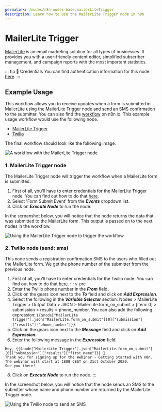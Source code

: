 ```yaml
---
permalink: /nodes/n8n-nodes-base.mailerLiteTrigger
description: Learn how to use the MailerLite Trigger node in n8n
---
```


# MailerLite Trigger

[MailerLite](https://www.mailerlite.com/) is an email marketing solution for all types of businesses. It provides you with a user-friendly content editor, simplified subscriber management, and campaign reports with the most important statistics.

::: tip 🔑 Credentials
You can find authentication information for this node [here](../../../credentials/MailerLite/README.md).
:::

## Example Usage

This workflow allows you to receive updates when a form is submitted in MailerLite using the MailerLite Trigger node and send an SMS confirmation to the submitter. You can also find the [workflow](https://n8n.io/workflows/721) on n8n.io. This example usage workflow would use the following node.
- [MailerLite Trigger]()
- [Twilio](../../nodes/Twilio/README.md)

The final workflow should look like the following image.

![A workflow with the MailerLite Trigger node](./workflow.png)

### 1. MailerLite Trigger node

The MailerLite Trigger node will trigger the workflow when a MailerLite form is submitted.

1. First of all, you'll have to enter credentials for the MailerLite Trigger node. You can find out how to do that [here](../../../credentials/MailerLite/README.md).
2. Select 'Form Submit Event' from the ***Events*** dropdown list.
3. Click on ***Execute Node*** to run the node.

In the screenshot below, you will notice that the node returns the data that was submitted to the MailerLite form. This output is passed on to the next nodes in the workflow.

![Using the MailerLite Trigger node to trigger the workflow](./MailerLiteTrigger_node.png)

### 2. Twilio node (send: sms)

This node sends a registration confirmation SMS to the users who filled out the MailerLite form. We get the phone number of the submitter from the previous node.

1. First of all, you'll have to enter credentials for the Twilio node. You can find out how to do that [here](../../../credentials/Twilio/README.md).
::: v-pre
3. Enter the Twilio phone number in the ***From*** field.
4. Click on the gears icon next to the ***To*** field and click on ***Add Expression***.
5. Select the following in the ***Variable Selector*** section: Nodes > MailerLite Trigger > Output Data > JSON > MailerLite.form_on_submit > [item: 0] > submission > results > phone_number. You can also add the following expression: `{{$node["MailerLite Trigger"].json["MailerLite.form_on_submit"][0]["submission"]["results"]["phone_number"]}}`.
6. Click on the gears icon next to the ***Message*** field and click on ***Add Expression***.
7. Enter the following message in the ***Expression*** field.
```
Hey, {{$node["MailerLite Trigger"].json["MailerLite.form_on_submit"][0]["submission"]["results"]["first_name"]}} 👋
Thank you for signing up for the Webinar - Getting Started with n8n. The webinar will start at 1800 CEST on 31st October 2020.
See you there!
``` 
8. Click on ***Execute Node*** to run the node.
:::

In the screenshot below, you will notice that the node sends an SMS to the submitter whose name and phone number are returned by the MailerLite Trigger node.

![Using the Twilio node to send an SMS](./Twilio_node.png)
